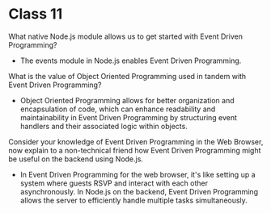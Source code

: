 # Class 11

What native Node.js module allows us to get started with Event Driven Programming?

- The events module in Node.js enables Event Driven Programming.

What is the value of Object Oriented Programming used in tandem with Event Driven Programming?

- Object Oriented Programming allows for better organization and encapsulation of code, which can enhance readability and maintainability in Event Driven Programming by structuring event handlers and their associated logic within objects.

Consider your knowledge of Event Driven Programming in the Web Browser, now explain to a non-technical friend how Event Driven Programming might be useful on the backend using Node.js.

- In Event Driven Programming for the web browser, it's like setting up a system where guests RSVP and interact with each other asynchronously. In Node.js on the backend, Event Driven Programming allows the server to efficiently handle multiple tasks simultaneously.